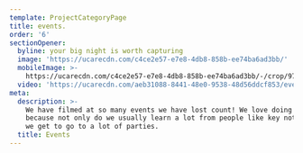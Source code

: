 ```yaml
---
template: ProjectCategoryPage
title: events.
order: '6'
sectionOpener:
  byline: your big night is worth capturing
  image: 'https://ucarecdn.com/c4ce2e57-e7e8-4db8-858b-ee74ba6ad3bb/'
  mobileImage: >-
    https://ucarecdn.com/c4ce2e57-e7e8-4db8-858b-ee74ba6ad3bb/-/crop/973x926/427,7/-/preview/
  video: 'https://ucarecdn.com/aeb31088-8441-48e0-9538-48d56ddcf853/events_video.mp4'
meta:
  description: >-
    We have filmed at so many events we have lost count! We love doing them
    because not only do we usually learn a lot from people like key note speaker
    we get to go to a lot of parties.
  title: Events
---
```


